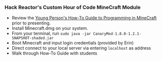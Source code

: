### Hack Reactor's Custom Hour of Code MineCraft Module
* Review the [Young Person's How-To Guide to Programming in MineCraft](https://github.com/walterhiggins/ScriptCraft/blob/master/docs/YoungPersonsGuideToProgrammingMinecraft.md#introduction) prior to presenting.
* Install Minecraft.dmg on your system.
* From your terminal, run `sudo java -jar CanaryMod-1.8.0-1.2.1-SNAPSHOT-shaded.jar`
* Boot Minecraft and input login credentials (provided by Erin)
* Direct connect to your local server via entering `localhost` as address
* Walk through How-To Guide with students
